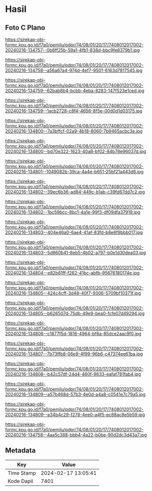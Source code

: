 # Hasil

## Foto C Plano

https://sirekap-obj-formc.kpu.go.id/f7a0/pemilu/pdpr/74/08/01/20/17/7408012017002-20240216-134757--0b8ff25b-59a1-4fb1-838d-bbc9fe8379b1.jpg

https://sirekap-obj-formc.kpu.go.id/f7a0/pemilu/pdpr/74/08/01/20/17/7408012017002-20240216-134758--a56a67a4-974d-4ef7-9501-6163d7817545.jpg

https://sirekap-obj-formc.kpu.go.id/f7a0/pemilu/pdpr/74/08/01/20/17/7408012017002-20240216-134759--62bab8b4-bcbb-4eba-8283-147f523e1ced.jpg

https://sirekap-obj-formc.kpu.go.id/f7a0/pemilu/pdpr/74/08/01/20/17/7408012017002-20240216-134759--1acb2728-c8f4-4656-8f5e-00d0d1d03175.jpg

https://sirekap-obj-formc.kpu.go.id/f7a0/pemilu/pdpr/74/08/01/20/17/7408012017002-20240216-134800--7a3bffcf-02a9-4b18-8060-7b9465acbc3e.jpg

https://sirekap-obj-formc.kpu.go.id/f7a0/pemilu/pdpr/74/08/01/20/17/7408012017002-20240216-134800--bd70e322-1623-40a8-bf02-84b78e96037d.jpg

https://sirekap-obj-formc.kpu.go.id/f7a0/pemilu/pdpr/74/08/01/20/17/7408012017002-20240216-134801--1049082b-39ca-4a4e-b651-25bf21a443d6.jpg

https://sirekap-obj-formc.kpu.go.id/f7a0/pemilu/pdpr/74/08/01/20/17/7408012017002-20240216-134802--39ec6b36-ad84-449c-b1ab-c39fd67dd7c2.jpg

https://sirekap-obj-formc.kpu.go.id/f7a0/pemilu/pdpr/74/08/01/20/17/7408012017002-20240216-134802--1bc59bcc-8bc1-4a1e-99f3-df09dfa37919.jpg

https://sirekap-obj-formc.kpu.go.id/f7a0/pemilu/pdpr/74/08/01/20/17/7408012017002-20240216-134803--404e46a0-6ae4-41af-83fd-b8e6f9bbb017.jpg

https://sirekap-obj-formc.kpu.go.id/f7a0/pemilu/pdpr/74/08/01/20/17/7408012017002-20240216-134803--5d860b41-8eb5-4b02-a797-b0e1d30dea03.jpg

https://sirekap-obj-formc.kpu.go.id/f7a0/pemilu/pdpr/74/08/01/20/17/7408012017002-20240216-134804--e82b61ff-f262-41bc-abfb-95676180174e.jpg

https://sirekap-obj-formc.kpu.go.id/f7a0/pemilu/pdpr/74/08/01/20/17/7408012017002-20240216-134805--424c4cff-3d48-40f7-9306-5709bf10371f.jpg

https://sirekap-obj-formc.kpu.go.id/f7a0/pemilu/pdpr/74/08/01/20/17/7408012017002-20240216-134805--b626507d-75db-49e9-bea0-fcfe07d49294.jpg

https://sirekap-obj-formc.kpu.go.id/f7a0/pemilu/pdpr/74/08/01/20/17/7408012017002-20240216-134806--c1877f5d-1816-4964-bf6a-85dce2aac9f0.jpg

https://sirekap-obj-formc.kpu.go.id/f7a0/pemilu/pdpr/74/08/01/20/17/7408012017002-20240216-134807--7b73ffb8-06e9-4f99-96b6-c47374ee61ba.jpg

https://sirekap-obj-formc.kpu.go.id/f7a0/pemilu/pdpr/74/08/01/20/17/7408012017002-20240216-134808--b42c57df-24d4-460f-9633-eafaf781fab4.jpg

https://sirekap-obj-formc.kpu.go.id/f7a0/pemilu/pdpr/74/08/01/20/17/7408012017002-20240216-134809--a57b468d-57b3-4e0d-a4a8-c0541e7c79a5.jpg

https://sirekap-obj-formc.kpu.go.id/f7a0/pemilu/pdpr/74/08/01/20/17/7408012017002-20240216-134809--a34b4c29-f278-4ee0-a4f5-ec88ac8e5b59.jpg

https://sirekap-obj-formc.kpu.go.id/f7a0/pemilu/pdpr/74/08/01/20/17/7408012017002-20240216-134758--4aa5c388-bbb4-4a22-b0be-90d2dc3d43a7.jpg


## Metadata

| Key        | Value               |
| ---------- | ------------------- |
| Time Stamp | 2024-02-17 13:05:41 |
| Kode Dapil | 7401                |




